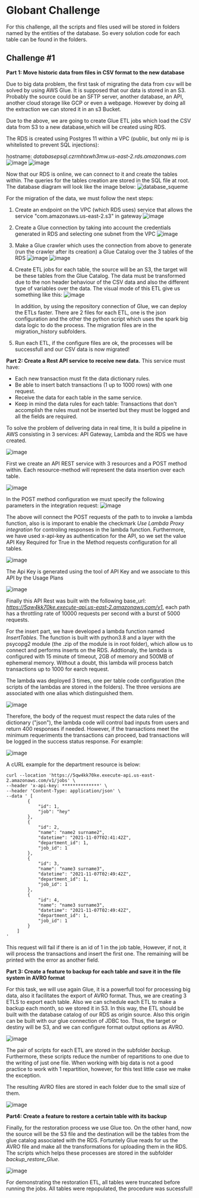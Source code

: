 # Globant Challenge
For this challenge, all the scripts and files used will be stored in folders named by the entities of the database. So every solution code for each table can be found in the folders.
## Challenge #1
**Part 1: Move historic data from files in CSV format to the new database**

Due to big data problem, the first task of migrating the data from csv will be solved by using AWS Glue. It is supposed that our data is stored in an S3. Probably the source could be an SFTP server, another database, an API, another cloud storage like GCP or even a webpage. However by doing all the extraction we can stored it in an s3 Bucket.

Due to the above, we are going to create Glue ETL jobs which load the CSV data from S3 to a new database,which will be created using RDS.

The RDS is created using Postgres 11 within a VPC (public, but only mi ip is whitelisted to prevent SQL injections):

hostname: *databasepsql.czrmhtxwh3mw.us-east-2.rds.amazonaws.com*
![image](https://github.com/JohannRoa/globant_challenge/assets/32910991/86b897e5-5e5c-4f76-b2c7-6d524efa9601)
![image](https://github.com/JohannRoa/globant_challenge/assets/32910991/dafd7795-8c0d-4ca1-8d24-ab7ba3c48ce6)

Now that our RDS is online, we can connect to it and create the tables within. The queries for the tables creation are stored in the SQL file at root. The database diagram will look like the image below:
![database_squeme](https://github.com/JohannRoa/globant_challenge/assets/32910991/ebf99bac-60d4-4134-b444-1d7d6ab9661d)


For the migration of the data, we must follow the next steps:

1. Create an endpoint on the VPC (which RDS uses) service that allows the service "com.amazonaws.us-east-2.s3" in gateway
![image](https://github.com/JohannRoa/globant_challenge/assets/32910991/7e005ae6-0e32-4fc1-8faa-c33f398ed43c)
2. Create a Glue connection by taking into account the credentials generated in RDS and selecting one subnet from the VPC
![image](https://github.com/JohannRoa/globant_challenge/assets/32910991/76e053e2-fdee-4844-91cb-17ab5d6fbcba)
3. Make a Glue crawler which uses the connection from above to generate (run the crawler after its creation) a Glue Catalog over the 3 tables of the RDS
![image](https://github.com/JohannRoa/globant_challenge/assets/32910991/45481041-9e62-408b-b48b-5d6e4260b346)
![image](https://github.com/JohannRoa/globant_challenge/assets/32910991/4d0f919b-3b63-4cab-b979-95b68eedfc70)
4. Create ETL jobs for each table, the source will be an S3, the target will be these tables from the Glue Catalog. The data must be transformed due to the non header behaviour of the CSV data and also the different type of variables over the data. The visual mode of this ETL give us something like this:
![image](https://github.com/JohannRoa/globant_challenge/assets/32910991/198b4202-e833-47b6-924c-b1caf0aaf0c9)

      In addition, by using the repository connection of Glue, we can deploy the  ETLs faster. There are 2 files for each ETL, one is the json configuration and the other the python script which uses the spark big data logic to do the process. The migration files are in the migration_history subfolders.

5. Run each ETL, if the configure files are ok, the processes will be successfull and our CSV data is now migrated!

**Part 2: Create a Rest API service to receive new data.** This service must have:
- Each new transaction must fit the data dictionary rules.
- Be able to insert batch transactions (1 up to 1000 rows) with one request.
- Receive the data for each table in the same service.
- Keep in mind the data rules for each table: Transactions that don't accomplish the rules must not be inserted but they must be
logged and all the fields are required.

To solve the problem of delivering data in real time, It is build a pipeline in AWS consisting in 3 services: API Gateway, Lambda and the RDS we have created.

![image](https://github.com/JohannRoa/globant_challenge/assets/32910991/916cbeff-f359-4af2-8cb9-709402a8e456)

First we create an API REST service with 3 resources and a POST method within. Each resource-method will represent the data insertion over each table. 

![image](https://github.com/JohannRoa/globant_challenge/assets/32910991/d50c9908-6691-4071-9592-0e63cbd02915)

In the POST method configuration we must specify the following parameters in the integration request:
![image](https://github.com/JohannRoa/globant_challenge/assets/32910991/d2fe7c3d-e582-4f90-8043-57ca828cb43c)

The above will connect the POST requests of the path to to invoke a lambda function, also is is imporant to enable the checkmark *Use Lambda Proxy integration* for controling responses in the lambda function.
Furthermore, we have used x-api-key as authentication for the API, so we set the value API Key Required for True in the Method requests configuration for all tables.

![image](https://github.com/JohannRoa/globant_challenge/assets/32910991/4b12b7e0-e74d-4025-b0f1-913b73d537cd)

The Api Key is generated using the tool of API Key and we associate to this API by the Usage Plans

![image](https://github.com/JohannRoa/globant_challenge/assets/32910991/9f9e77aa-25b1-4e97-838e-1c3dad7a5ff2)

Finally this API Rest was built with the following base_url: *https://5qw4kk70ke.execute-api.us-east-2.amazonaws.com/v1*, each path has a throttling rate of 10000 requests per second with a burst of 5000 requests.

For the insert part, we have developed a lambda function named *InsertTables*. The function is built with python3.8 and a layer with the psycopg2 module (the .zip of the module is in root folder), which allow us to connect and performs inserts on the RDS. Addtionaly, the lambda is configured with 15 minute of timeout, 2GB of memory and 500MB of ephemeral memory. Without a doubt, this lambda will process batch transactions up to 1000 for earch request.

The lambda was deployed 3 times, one per table code configuration (the scripts of the lambdas are stored in the folders). The three versions are associated with one alias which distinguished them.

![image](https://github.com/JohannRoa/globant_challenge/assets/32910991/949529e3-03f5-4eff-a45f-e84431b0c30a)

Therefore, the body of the request must respect the data rules of the dictionary ("json"), the lambda code will control bad inputs from users and return 400 responses if needed. However, if the transactions meet the minimum requeriments the transactions can proceed, bad transactions will be logged in the success status response. For example:

![image](https://github.com/JohannRoa/globant_challenge/assets/32910991/9cbcae72-43c1-461f-8414-50d2759f5fd3)

A cURL example for the department resource is below:

```
curl --location 'https://5qw4kk70ke.execute-api.us-east-2.amazonaws.com/v1/jobs' \
--header 'x-api-key: **************' \
--header 'Content-Type: application/json' \
--data ' [
        {
            "id": 1,
            "job": "hey"
        },
        {
            "id": 2,
            "name": "name2 surname2",
            "datetime": "2021-11-07T02:41:42Z",
            "department_id": 1,
            "job_id": 1
        },
        {
            "id": 3,
            "name": "name3 surname3",
            "datetime": "2021-11-07T02:49:42Z",
            "department_id": 1,
            "job_id": 1
        },
        {
            "id": 4,
            "name": "name3 surname3",
            "datetime": "2021-11-07T02:49:42Z",
            "department_id": 1,
            "job_id": 1
        }
    ]
'
```
 This request will fail if there is an id of 1 in the job table, However, if not, it will process the transactions and insert the first one. The remaining will be printed with the error as another field.

**Part 3: Create a feature to backup for each table and save it in the file system in AVRO format**

For this task, we will use again Glue, it is a powerfull tool for processing big data, also it facilitates the export of AVRO format. Thus, we are creating 3 ETLS to export each table. Also we can schedule each ETL to make a backup each month, so we stored it in S3. In this way, the ETL should be built with the database catalog of our RDS as origin source. Also this origin can be built with our glue connection of JDBC too. Thus, the target or destiny will be  S3, and we can configure format output options as AVRO. 

![image](https://github.com/JohannRoa/globant_challenge/assets/32910991/be0bf656-b3c0-40b4-97ac-2bae0d095af3)

The pair of scripts for each ETL are stored in the subfolder *backup*. Furthermore, these scripts reduce the number of repartitions to one due to the writing of just one file. When working with big data is not a good practice to work with 1 repartition, however, for this test little case we make the exception. 

The resulting AVRO files are stored in each folder due to the small size of them.

![image](https://github.com/JohannRoa/globant_challenge/assets/32910991/b50d6d7b-90e1-476e-83ac-956e50fca8b8)

**Part4: Create a feature to restore a certain table with its backup**

Finally, for the restoration process we use Glue too. On the other hand, now the  source will be the S3 file and the destination will be the tables from the glue catalog associated with the RDS. Fortuntely Glue reads for us the AVRO file and make all the transformations for uploading them in the RDS. The scripts which helps these processes are stored in the subfolder *backup_restore_Glue*.

![image](https://github.com/JohannRoa/globant_challenge/assets/32910991/245ba331-7911-485a-bb2b-4d3f3a1f82c9)

For demonstrating the restoration ETL, all tables were truncated before running the jobs. All tables were repopulated, the procedure was sucessfull!






